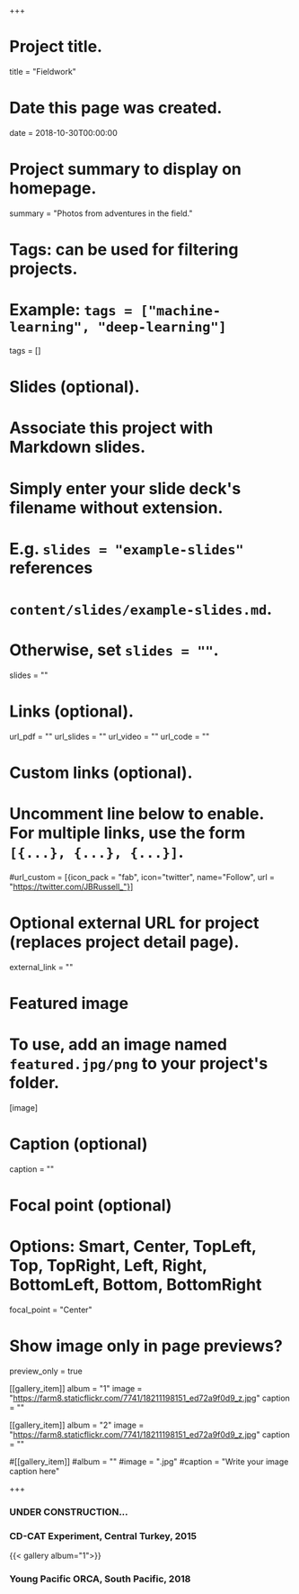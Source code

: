 +++
# Project title.
title = "Fieldwork"

# Date this page was created.
date = 2018-10-30T00:00:00

# Project summary to display on homepage.
summary = "Photos from adventures in the field."

# Tags: can be used for filtering projects.
# Example: `tags = ["machine-learning", "deep-learning"]`
tags = []

# Slides (optional).
#   Associate this project with Markdown slides.
#   Simply enter your slide deck's filename without extension.
#   E.g. `slides = "example-slides"` references 
#   `content/slides/example-slides.md`.
#   Otherwise, set `slides = ""`.
slides = ""

# Links (optional).
url_pdf = ""
url_slides = ""
url_video = ""
url_code = ""

# Custom links (optional).
#   Uncomment line below to enable. For multiple links, use the form `[{...}, {...}, {...}]`.
#url_custom = [{icon_pack = "fab", icon="twitter", name="Follow", url = "https://twitter.com/JBRussell_"}]

# Optional external URL for project (replaces project detail page).
external_link = ""

# Featured image
# To use, add an image named `featured.jpg/png` to your project's folder. 
[image]
  # Caption (optional)
  caption = ""
  
  # Focal point (optional)
  # Options: Smart, Center, TopLeft, Top, TopRight, Left, Right, BottomLeft, Bottom, BottomRight
  focal_point = "Center"
  
  # Show image only in page previews?
  preview_only = true



[[gallery_item]]
album = "1"
image = "https://farm8.staticflickr.com/7741/18211198151_ed72a9f0d9_z.jpg"
caption = ""

[[gallery_item]]
album = "2"
image = "https://farm8.staticflickr.com/7741/18211198151_ed72a9f0d9_z.jpg"
caption = ""

#[[gallery_item]]
#album = "<ALBUM FOLDER>"
#image = "<IMAGE NAME>.jpg"
#caption = "Write your image caption here"

+++

### UNDER CONSTRUCTION...

### CD-CAT Experiment, Central Turkey, 2015
{{< gallery album="1">}}

### Young Pacific ORCA, South Pacific, 2018
